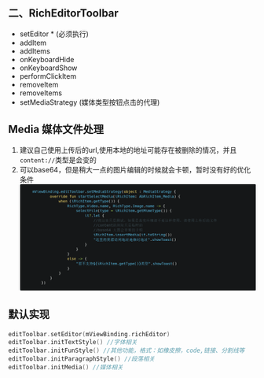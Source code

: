 ## 二、RichEditorToolbar

- setEditor * (必须执行)
- addItem
- addItems
- onKeyboardHide
- onKeyboardShow
- performClickItem
- removeItem
- removeItems
- setMediaStrategy (媒体类型按钮点击的代理)

## Media 媒体文件处理
1. 建议自己使用上传后的url,使用本地的地址可能存在被删除的情况，并且`content://`类型是会变的
2. 可以base64，但是稍大一点的图片编辑的时候就会卡顿，暂时没有好的优化条件
![image/img.png](../image/img.png)

## 默认实现

```Kotlin
editToolbar.setEditor(mViewBinding.richEditor)
editToolbar.initTextStyle() //字体相关
editToolbar.initFunStyle() //其他功能，格式：如橡皮擦，code,链接、分割线等
editToolbar.initParagraphStyle() //段落相关
editToolbar.initMedia() //媒体相关
```